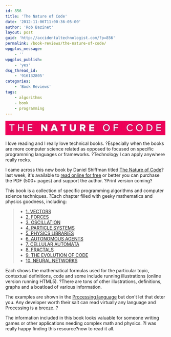 ```yaml
---
id: 856
title: 'The Nature of Code'
date: '2012-11-06T11:00:36-05:00'
author: 'Rob Bazinet'
layout: post
guid: 'http://accidentaltechnologist.com/?p=856'
permalink: /book-reviews/the-nature-of-code/
wpgplus_message:
    - ''
wpgplus_publish:
    - 'yes'
dsq_thread_id:
    - '916132805'
categories:
    - 'Book Reviews'
tags:
    - algorithms
    - book
    - programming
---
```


![NatureOfCode](/assets/img/2012/11/NatureOfCode.jpg "NatureOfCode.jpg")

I love reading and I really love technical books. ?Especially when the books are more computer science related as opposed to focused on specific programming languages or frameworks. ?Technology I can apply anywhere really rocks.

I came across this new book by Daniel Shiffman titled [The Nature of Code](http://natureofcode.com/)?last week, it's available to [read online for free](http://natureofcode.com/book/) or better you can purchase the PDF (500+ pages) and support the author. ?Print version coming?

This book is a collection of specific programming algorithms and computer science techniques. ?Each chapter filled with geeky mathematics and physics goodness, including:

> - [1. VECTORS](http://natureofcode.com/book/chapter-1-vectors)
> - [2. FORCES](http://natureofcode.com/book/chapter-2-forces)
> - [3. OSCILLATION](http://natureofcode.com/book/chapter-3-oscillation)
> - [4. PARTICLE SYSTEMS](http://natureofcode.com/book/chapter-4-particle-systems)
> - [5. PHYSICS LIBRARIES](http://natureofcode.com/book/chapter-5-physics-libraries)
> - [6. AUTONOMOUS AGENTS](http://natureofcode.com/book/chapter-6-autonomous-agents)
> - [7. CELLULAR AUTOMATA](http://natureofcode.com/book/chapter-7-cellular-automata)
> - [8. FRACTALS](http://natureofcode.com/book/chapter-8-fractals)
> - [9. THE EVOLUTION OF CODE](http://natureofcode.com/book/chapter-9-the-evolution-of-code)
> - [10. NEURAL NETWORKS](http://natureofcode.com/book/chapter-10-neural-networks)

Each shows the mathematical formulas used for the particular topic, contextual definitions, code and some include running illustrations (online version running HTML5). ?There are tons of other illustrations, definitions, graphs and a boatload of various information.

The examples are shown in the [Processing language](http://www.processing.org/) but don't let that deter you. Any developer worth their salt can read virtually any language and Processing is a breeze. ?

The information included in this book looks valuable for someone writing games or other applications needing complex math and physics. ?I was really happy finding this resource?now to read it all.